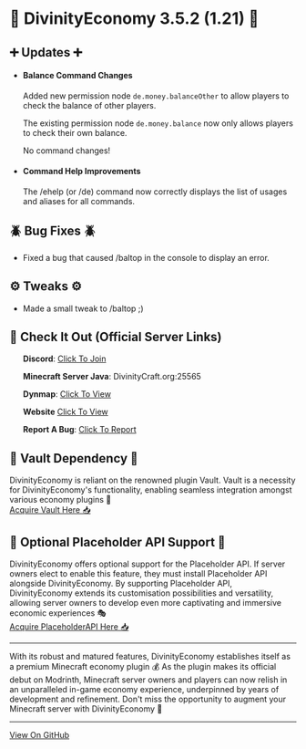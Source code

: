 <h1>🚀 DivinityEconomy 3.5.2 (1.21) 🚀</h1>
<h2>➕ Updates ➕</h2>
<ul>
<li>
    <h4>Balance Command Changes</h4>
    <p>Added new permission node <code>de.money.balanceOther</code> to allow players to check the balance of other players.</p>
    <p>The existing permission node <code>de.money.balance</code> now only allows players to check their own balance.</p>
    <p>No command changes!</p>
</li>
<li>
    <h4>Command Help Improvements</h4>
    <p>The /ehelp (or /de) command now correctly displays the list of usages and aliases for all commands.</p>
</li>
</ul>
<h2>🪲 Bug Fixes 🪲</h2>
<ul>
<li>Fixed a bug that caused /baltop in the console to display an error.</li>
</ul>
<h2>⚙️ Tweaks ⚙️</h2>
<ul>
<li>Made a small tweak to /baltop ;)</li>
</ul>
<h2>🚀 Check It Out (Official Server Links)</h2>
<ul>
    <p><strong>Discord</strong>: <a href="https://discord.com/invite/K7DY6UD" target="_blank" rel="noopener noreferrer">Click To Join</a></p>
    <p><strong>Minecraft Server Java</strong>: DivinityCraft.org:25565</p>
    <p><strong>Dynmap</strong>: <a href="http://Play.DivinityCraft.org:25566" target="_blank" rel="noopener noreferrer">Click To View</a></p>
    <p><strong>Website</strong> <a href="http://DivinityCraft.org" target="_blank" rel="noopener noreferrer">Click To View</a></p>
    <p><strong>Report A Bug</strong>: <a href="https://github.com/HTTPStanley/DivinityEconomy/issues" target="_blank" rel="noopener noreferrer">Click To Report</a></p>
</ul>
<h2>💾 Vault Dependency 💾</h2>
<p>DivinityEconomy is reliant on the renowned plugin Vault. Vault is a necessity for DivinityEconomy's functionality, enabling seamless integration amongst various economy plugins 🔁<br><a href="https://www.spigotmc.org/resources/vault.34315/" target="_blank" rel="noopener noreferrer">Acquire Vault Here 📥</a></p>
<h2>🔌 Optional Placeholder API Support 🔌</h2>
<p>DivinityEconomy offers optional support for the Placeholder API. If server owners elect to enable this feature, they must install Placeholder API alongside DivinityEconomy. By supporting Placeholder API, DivinityEconomy extends its customisation possibilities and versatility, allowing server owners to develop even more captivating and immersive economic experiences 🎭<br><a href="https://www.spigotmc.org/resources/placeholderapi.6245" target="_blank" rel="noopener noreferrer">Acquire PlaceholderAPI Here 📥</a></p>
<hr>
<p>With its robust and matured features, DivinityEconomy establishes itself as a premium Minecraft economy plugin 💰 As the plugin makes its official debut on Modrinth, Minecraft server owners and players can now relish in an unparalleled in-game economy experience, underpinned by years of development and refinement. Don't miss the opportunity to augment your Minecraft server with DivinityEconomy 🎉</p>
<hr>
<a href="https://github.com/HTTPStanley/DivinityEconomy" target="_blank" rel="noopener noreferrer">View On GitHub</a>